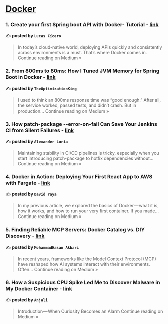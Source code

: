
<h1><a href=https://medium.com/tag/docker/recommended target="_blank" rel="noopener noreferrer">Docker</a></h1>
<h3>1. Create your first Spring boot API with Docker- Tutorial - <a href="https://medium.com/@lucas.cicero94/create-your-first-spring-boot-api-with-docker-tutorial-6888afc59de5?source=rss------docker-5" target="_blank" rel="noopener noreferrer">link</a></h3>

✍️ **posted by `Lucas Cícero`**

<blockquote>In today’s cloud-native world, deploying APIs quickly and consistently across environments is a must. That’s where Docker comes in.
Continue reading on Medium »</blockquote>

<h3>2. From 800ms to 80ms: How I Tuned JVM Memory for Spring Boot in Docker - <a href="https://medium.com/@optimzationking2/from-800ms-to-80ms-how-i-tuned-jvm-memory-for-spring-boot-in-docker-361a1a9828d4?source=rss------docker-5" target="_blank" rel="noopener noreferrer">link</a></h3>

✍️ **posted by `TheOptimizationKing`**

<blockquote>I used to think an 800ms response time was “good enough.” After all, the service worked, passed tests, and didn’t crash. But in production…
Continue reading on Medium »</blockquote>

<h3>3. How patch-package --error-on-fail Can Save Your Jenkins CI from Silent Failures - <a href="https://alexanderluria.medium.com/how-patch-package-error-on-fail-can-save-your-jenkins-ci-from-silent-failures-84bbac851fa7?source=rss------docker-5" target="_blank" rel="noopener noreferrer">link</a></h3>

✍️ **posted by `Alexander Luria`**

<blockquote>Maintaining stability in CI/CD pipelines is tricky, especially when you start introducing patch-package to hotfix dependencies without…
Continue reading on Medium »</blockquote>

<h3>4. Docker in Action: Deploying Your First React App to AWS with Fargate - <a href="https://medium.com/@davidyayaochuko/docker-in-action-deploying-your-first-react-app-to-aws-with-fargate-fcbc4ac7ef41?source=rss------docker-5" target="_blank" rel="noopener noreferrer">link</a></h3>

✍️ **posted by `David Yaya`**

<blockquote>In my previous article, we explored the basics of Docker — what it is, how it works, and how to run your very first container. If you made…
Continue reading on Medium »</blockquote>

<h3>5. Finding Reliable MCP Servers: Docker Catalog vs. DIY Discovery - <a href="https://jarqvi.medium.com/finding-reliable-mcp-servers-docker-catalog-vs-diy-discovery-c1e132a469e8?source=rss------docker-5" target="_blank" rel="noopener noreferrer">link</a></h3>

✍️ **posted by `MohammadHasan Akbari`**

<blockquote>In recent years, frameworks like the Model Context Protocol (MCP) have reshaped how AI systems interact with their environments. Often…
Continue reading on Medium »</blockquote>

<h3>6. How a Suspicious CPU Spike Led Me to Discover Malware in My Docker Container - <a href="https://medium.com/@anjali20012910/how-a-suspicious-cpu-spike-led-me-to-discover-malware-in-my-docker-container-a21d90231bc8?source=rss------docker-5" target="_blank" rel="noopener noreferrer">link</a></h3>

✍️ **posted by `Anjali`**

<blockquote>Introduction — When Curiosity Becomes an Alarm
Continue reading on Medium »</blockquote>

